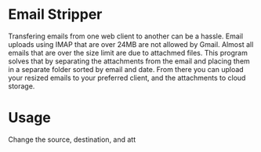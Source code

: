 # Email Stripper
Transfering emails from one web client to another can be a hassle. Email uploads using IMAP that are over 24MB are not allowed by Gmail. Almost all emails that are over the size limit are due to attachmed files. This program solves that by separating the attachments from the email and placing them in a separate folder sorted by email and date. From there you can upload your resized emails to your preferred client, and the attachments to cloud storage.

# Usage
Change the source, destination, and att